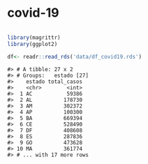 
<!-- README.md is generated from README.Rmd. Please edit that file -->

# covid-19

<!-- badges: start -->

<!-- badges: end -->

``` r

library(magrittr)
library(ggplot2)

df<- readr::read_rds('data/df_covid19.rds')
```

    #> # A tibble: 27 x 2
    #> # Groups:   estado [27]
    #>    estado total_casos
    #>    <chr>        <int>
    #>  1 AC           59386
    #>  2 AL          178730
    #>  3 AM          302372
    #>  4 AP          100300
    #>  5 BA          669394
    #>  6 CE          528490
    #>  7 DF          408608
    #>  8 ES          287836
    #>  9 GO          473628
    #> 10 MA          361774
    #> # ... with 17 more rows
